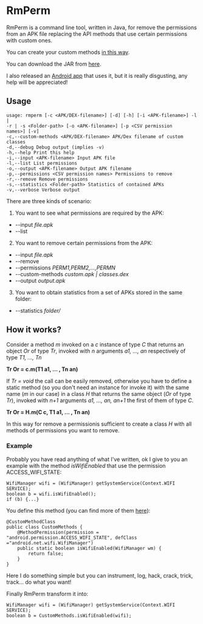 # RmPerm

RmPerm is a command line tool, written in Java, for remove the permissions from an APK file replacing the API methods that use certain permissions with custom ones.

You can create your custom methods [in this way](https://github.com/simoneaonzo/CustomApp).

You can download the JAR from [here](https://dl.dropboxusercontent.com/u/35859278/RmPerm.jar).

I also released an [Android app](https://github.com/simoneaonzo/AndRmPerm) that uses it, but it is really disgusting, any help will be appreciated!

## Usage

```
usage: rmperm [-c <APK/DEX-filename>] [-d] [-h] [-i <APK-filename>] -l |
-r | -s <Folder-path> [-o <APK-filename>] [-p <CSV permission
names>] [-v]
-c,--custom-methods <APK/DEX-filename> APK/Dex filename of custom
classes
-d,--debug Debug output (implies -v)
-h,--help Print this help
-i,--input <APK-filename> Input APK file
-l,--list List permissions
-o,--output <APK-filename> Output APK filename
-p,--permissions <CSV permission names> Permissions to remove
-r,--remove Remove permissions
-s,--statistics <Folder-path> Statistics of contained APKs
-v,--verbose Verbose output
```

There are three kinds of scenario:

1. You want to see what permissions  are required by the APK:
  * --input *file.apk*
  * --list
2. You want to remove certain permissions from the APK:
  * --input *file.apk*
  * --remove
  * --permissions *PERM1,PERM2,...,PERMN*
  * --custom-methods *custom.apk | classes.dex*
  * --output *output.apk*
3. You want to obtain statistics from a set of APKs stored in the same folder:
  * --statistics *folder/*


## How it works?

Consider a method *m* invoked on a *c* instance of type *C* that returns an object *Or* of type *Tr*, invoked with *n* arguments *a1, ..., an* respectively of type *T1, ..., Tn*

**Tr Or = c.m(T1 a1, ... , Tn an)**

If *Tr = void* the call can be easily removed, otherwise you have to define a static method (so you don't need an instance for invoke it) with the same name (*m* in our case) in a class *H* that returns the same object (*Or* of type *Tr*), invoked with *n+1* arguments *a1, ..., an, an+1* the first of them of type *C*.

**Tr Or = H.m(C c, T1 a1, ... , Tn an)**

In this way for remove a permissionis sufficient to create a class *H* with all methods of permissions you want to remove.


### Example

Probably you have read anything of what I've written, ok I give to you an example with the method *isWifiEnabled* that use the permission ACCESS_WIFI_STATE:
```
WifiManager wifi = (WifiManager) getSystemService(Context.WIFI SERVICE);
boolean b = wifi.isWifiEnabled();
if (b) {...}
```

You define this method (you can find more of them [here](https://github.com/simoneaonzo/CustomApp/blob/master/app/src/main/java/com/custom/customapp/CustomMethods.java)):
```
@CustomMethodClass
public class CustomMethods {
    @MethodPermission(permission = "android.permission.ACCESS_WIFI_STATE", defClass ="android.net.wifi.WifiManager")
    public static boolean isWifiEnabled(WifiManager wm) {
        return false;
    }
}
```
Here I do something simple but you can instrument, log, hack, crack, trick, track... do what you want!


Finally RmPerm transform it into:
```
WifiManager wifi = (WifiManager) getSystemService(Context.WIFI SERVICE);
boolean b = CustomMethods.isWifiEnabled(wifi);
```

